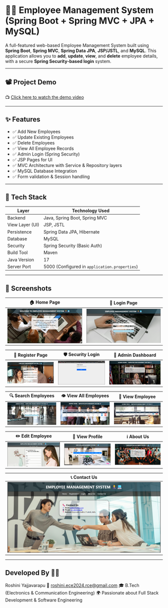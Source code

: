 # 👩‍💼 Employee Management System (Spring Boot + Spring MVC + JPA + MySQL)

A full-featured web-based Employee Management System built using **Spring Boot**, **Spring MVC**, **Spring Data JPA**, **JSP/JSTL**, and **MySQL**. This application allows you to **add**, **update**, **view**, and **delete** employee details, with a secure **Spring Security-based login** system.

---
## 📽️ Project Demo

📺 [Click here to watch the demo video](https://drive.google.com/file/d/1t-zQaxhdLjyyCOWZjmm7Zx1A7zqpTzAJ/view?usp=drive_link)


---

## ✨ Features

- ✅ Add New Employees
- ✅ Update Existing Employees
- ✅ Delete Employees
- ✅ View All Employee Records
- ✅ Admin Login (Spring Security)
- ✅ JSP Pages for UI
- ✅ MVC Architecture with Service & Repository layers
- ✅ MySQL Database Integration
- ✅ Form validation & Session handling

---

## 🔧 Tech Stack

| Layer              | Technology Used                   |
|--------------------|------------------------------------|
| Backend            | Java, Spring Boot, Spring MVC     |
| View Layer (UI)    | JSP, JSTL                         |
| Persistence        | Spring Data JPA, Hibernate         |
| Database           | MySQL                             |
| Security           | Spring Security (Basic Auth)      |
| Build Tool         | Maven                             |
| Java Version       | 17                                 |
| Server Port        | 5000 (Configured in `application.properties`) |

---

## 📸 Screenshots

| 🏠 Home Page | 🔐 Login Page |
|-------------|---------------|
| ![Home](screenshots/home.png) | ![Login](screenshots/login.png) |

| 🧾 Register Page | 🛡️ Security Login | 👥 Admin Dashboard |
|------------------|------------------|---------------------|
| ![Register](screenshots/register.png) | ![Security Login](screenshots/security-login.png) | ![Admin](screenshots/admin.png) |

| 🔍 Search Employees | 👁️ View All Employees | 👤 View Employee |
|---------------------|------------------------|------------------|
| ![Search](screenshots/search.png) | ![View All](screenshots/view-all-employees.png) | ![View](screenshots/view-employee.png) |

| ✏️ Edit Employee | 🧑 View Profile | ℹ️ About Us |
|------------------|------------------|-------------|
| ![Edit](screenshots/emp-edit.png) | ![Profile](screenshots/view-profile.png) | ![About Us](screenshots/about-us.png) |

| 📞 Contact Us |
|---------------|
| ![Contact](screenshots/contact-us.png) |


---

##  Developed By 👩‍💻
Roshini Yajjavarapu
📧 roshini.ece2024.rce@gmail.com
🎓 B.Tech (Electronics & Communication Engineering)
🌍 Passionate about Full Stack Development & Software Engineering
